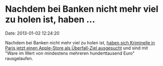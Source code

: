 Nachdem bei Banken nicht mehr viel zu holen ist, haben \...
===========================================================

Date: 2013-01-02 12:24:20

Nachdem bei Banken nicht mehr viel zu holen ist, [haben sich Kriminelle
in Paris jetzt einen Apple-Store als Überfall-Ziel
ausgesucht](http://ml.spiegel.de/article.do?id=875313) und sind mit
\"Ware im Wert von mindestens mehreren hunderttausend Euro\"
rausgelaufen.
